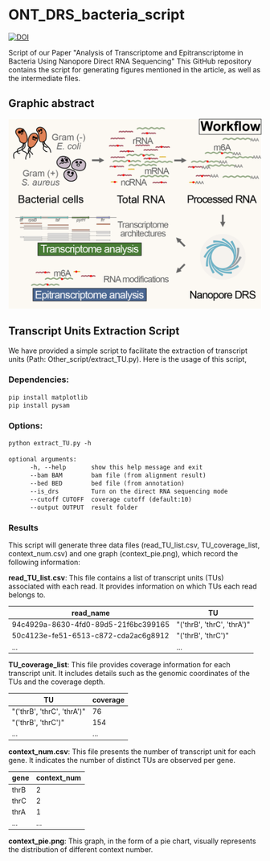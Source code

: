 # ONT_DRS_bacteria_script
[![DOI](https://zenodo.org/badge/DOI/10.5281/zenodo.11664595.svg)](https://zenodo.org/doi/10.5281/zenodo.11664595)

Script of our Paper "Analysis of Transcriptome and Epitranscriptome in Bacteria  Using Nanopore Direct RNA Sequencing"
This GitHub repository contains the script for generating figures mentioned 
in the article, as well as the intermediate files.

## Graphic abstract

![Graphic_abstract](Graphic_abstract.png)


## Transcript Units Extraction Script

We have provided a simple script to facilitate the extraction of transcript units (Path: Other_script/extract_TU.py).
Here is the usage of this script,

### Dependencies:

    pip install matplotlib 
    pip install pysam

### Options:

    python extract_TU.py -h

    optional arguments:
          -h, --help       show this help message and exit
          --bam BAM        bam file (from alignment result)
          --bed BED        bed file (from annotation)
          --is_drs         Turn on the direct RNA sequencing mode
          --cutoff CUTOFF  coverage cutoff (default:10)
          --output OUTPUT  result folder
### Results

This script will generate three data files (read_TU_list.csv, TU_coverage_list, context_num.csv) and one graph (context_pie.png), which record the following information:

**read_TU_list.csv**: This file contains a list of transcript units (TUs) associated with each read. It provides information on which TUs each read belongs to.

| read_name    | TU | 
|--------|----------|
|94c4929a-8630-4fd0-89d5-21f6bc399165|"('thrB', 'thrC', 'thrA')"|
|50c4123e-fe51-6513-c872-cda2ac6g8912|"('thrB', 'thrC')"|
|...|...|

**TU_coverage_list**: This file provides coverage information for each transcript unit. It includes details such as the genomic coordinates of the TUs and the coverage depth.


|TU| coverage|
|--------|----------|
|"('thrB', 'thrC', 'thrA')"|76|
|"('thrB', 'thrC')"|154|
|...|...|

**context_num.csv**: This file presents the number of transcript unit for each gene. It indicates the number of distinct TUs are observed per gene.


|gene|context_num|
|--------|----------|
|thrB|2|
|thrC|2|
|thrA|1|
|...|...|

**context_pie.png**: This graph, in the form of a pie chart, visually represents the distribution of different context number.




